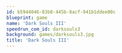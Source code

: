 ```yaml
---
id: b5944046-83b8-445b-8acf-941b1ddee00c
blueprint: game
name: 'Dark Souls III'
speedrun_com_id: darksouls3
background: games/darksouls3.jpg
title: 'Dark Souls III'
---
```

